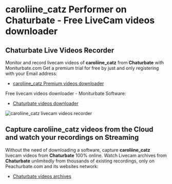 # caroliine_catz Performer on Chaturbate - Free LiveCam videos downloader

## Chaturbate Live Videos Recorder

Monitor and record livecam videos of **caroliine_catz** from **Chaturbate** with Moniturbate.com
Get a premium trial for free by just and only registering with your Email address:
* [caroliine_catz Premium videos downloader](https://moniturbate.com/request-demo-licence-key.html)

Free livecam videos downloader - Moniturbate Software:
* [Chaturbate videos downloader](https://moniturbate.com/moniturbate-download-software.html)

![caroliine_catz livecam videos recorder](https://peachurnet.com/templates/moniturbate-software.png)


## Capture caroliine_catz videos from the Cloud and watch your recordings on Streaming

Without the need of downloading a software, capture **caroliine_catz** livecam videos from **Chaturbate** 100% online.
Watch Livecam archives from **Chaturbate** unlimitedly from thousands of existing recordings, only on Peachurbate.com and its websites network:
* [Chaturbate videos archives](https://peachurnet.com/)